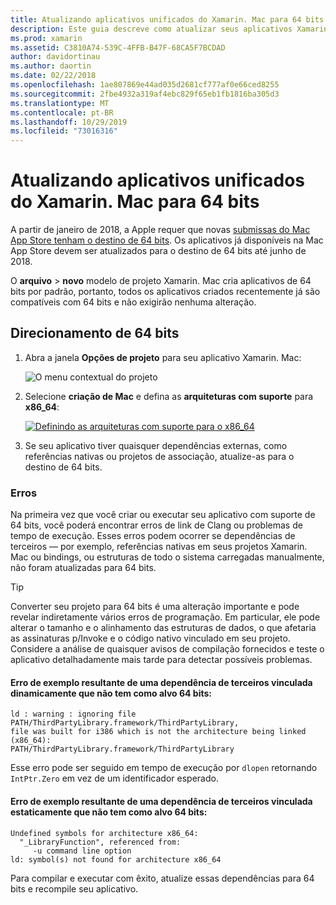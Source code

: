 ```yaml
---
title: Atualizando aplicativos unificados do Xamarin. Mac para 64 bits
description: Este guia descreve como atualizar seus aplicativos Xamarin. Mac para o destino de 64 bits. Ele também fornece exemplos dos tipos de erros que podem ser encontrados ao fazer essa alteração.
ms.prod: xamarin
ms.assetid: C3810A74-539C-4FFB-B47F-68CA5F7BCDAD
author: davidortinau
ms.author: daortin
ms.date: 02/22/2018
ms.openlocfilehash: 1ae807869e44ad035d2681cf777af0e66ced8255
ms.sourcegitcommit: 2fbe4932a319af4ebc829f65eb1fb1816ba305d3
ms.translationtype: MT
ms.contentlocale: pt-BR
ms.lasthandoff: 10/29/2019
ms.locfileid: "73016316"
---
```

# <a name="updating-xamarinmac-unified-applications-to-64-bit"></a>Atualizando aplicativos unificados do Xamarin. Mac para 64 bits

A partir de janeiro de 2018, a Apple requer que novas [submissas do Mac App Store tenham o destino de 64 bits](https://developer.apple.com/news/?id=06282017a). Os aplicativos já disponíveis na Mac App Store devem ser atualizados para o destino de 64 bits até junho de 2018.

O **arquivo**  > **novo** modelo de projeto Xamarin. Mac cria aplicativos de 64 bits por padrão, portanto, todos os aplicativos criados recentemente já são compatíveis com 64 bits e não exigirão nenhuma alteração.

## <a name="targeting-64-bit"></a>Direcionamento de 64 bits

1. Abra a janela **Opções de projeto** para seu aplicativo Xamarin. Mac:

   ![O menu contextual do projeto](mac-64-bit-images/1-contextual_menu-vsmac.png "O menu contextual do projeto")

2. Selecione **criação de Mac** e defina as **arquiteturas com suporte** para **x86\_64**:

   [![Definindo as arquiteturas com suporte para o x86_64](mac-64-bit-images/2-project_options-vsmac.png "Definindo as arquiteturas com suporte para o x86_64")](mac-64-bit-images/2-project_options-vsmac-large.png#lightbox)

3. Se seu aplicativo tiver quaisquer dependências externas, como referências nativas ou projetos de associação, atualize-as para o destino de 64 bits.

### <a name="errors"></a>Erros

Na primeira vez que você criar ou executar seu aplicativo com suporte de 64 bits, você poderá encontrar erros de link de Clang ou problemas de tempo de execução. Esses erros podem ocorrer se dependências de terceiros — por exemplo, referências nativas em seus projetos Xamarin. Mac ou bindings, ou estruturas de todo o sistema carregadas manualmente, não foram atualizadas para 64 bits.

> [!TIP]
> Converter seu projeto para 64 bits é uma alteração importante e pode revelar indiretamente vários erros de programação. Em particular, ele pode alterar o tamanho e o alinhamento das estruturas de dados, o que afetaria as assinaturas p/Invoke e o código nativo vinculado em seu projeto. Considere a análise de quaisquer avisos de compilação fornecidos e teste o aplicativo detalhadamente mais tarde para detectar possíveis problemas.

#### <a name="example-error-resulting-from-a-dynamically-linked-third-party-dependency-that-does-not-target-64-bit"></a>Erro de exemplo resultante de uma dependência de terceiros vinculada dinamicamente que não tem como alvo 64 bits:

```console
ld : warning : ignoring file PATH/ThirdPartyLibrary.framework/ThirdPartyLibrary, 
file was built for i386 which is not the architecture being linked (x86_64): 
PATH/ThirdPartyLibrary.framework/ThirdPartyLibrary 
```

Esse erro pode ser seguido em tempo de execução por `dlopen` retornando `IntPtr.Zero` em vez de um identificador esperado.

#### <a name="example-error-resulting-from-a-statically-linked-third-party-dependency-that-does-not-target-64-bit"></a>Erro de exemplo resultante de uma dependência de terceiros vinculada estaticamente que não tem como alvo 64 bits:

```console
Undefined symbols for architecture x86_64:
  "_LibraryFunction", referenced from:
     -u command line option
ld: symbol(s) not found for architecture x86_64 
```

Para compilar e executar com êxito, atualize essas dependências para 64 bits e recompile seu aplicativo.
